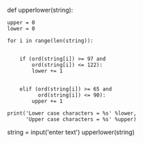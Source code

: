 def upperlower(string):
  
    upper = 0
    lower = 0
  
    for i in range(len(string)):
          
     
        if (ord(string[i]) >= 97 and
            ord(string[i]) <= 122):
            lower += 1
  
        
        elif (ord(string[i]) >= 65 and
              ord(string[i]) <= 90):
            upper += 1
  
    print('Lower case characters = %s' %lower,
          'Upper case characters = %s' %upper)
  
string = input('enter text')
upperlower(string)
